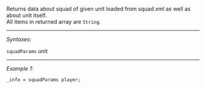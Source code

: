 Returns data about squad of given unit loaded from squad.xml as well as about unit itself.<br>
All items in returned array are `String`.


---
*Syntaxes:*

`squadParams` unit

---
*Example 1:*

```sqf
_info = squadParams player;
```